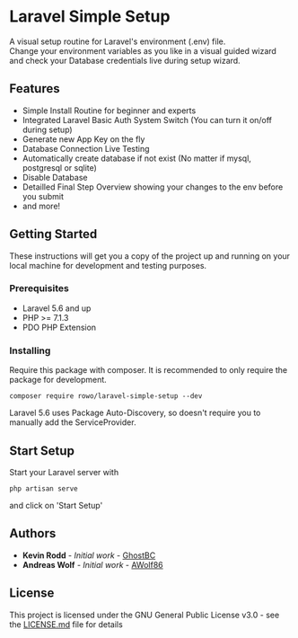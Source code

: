 # Laravel Simple Setup

A visual setup routine for Laravel's environment (.env) file. <br>
Change your environment variables as you like in a visual guided wizard and check your Database credentials live during setup wizard.

## Features
- Simple Install Routine for beginner and experts
- Integrated Laravel Basic Auth System Switch (You can turn it on/off during setup)
- Generate new App Key on the fly
- Database Connection Live Testing
- Automatically create database if not exist (No matter if mysql, postgresql or sqlite)
- Disable Database
- Detailled Final Step Overview showing your changes to the env before you submit
- and more!


## Getting Started

These instructions will get you a copy of the project up and running on your local machine for development and testing purposes. 
### Prerequisites

- Laravel 5.6 and up
- PHP >= 7.1.3
- PDO PHP Extension


### Installing


Require this package with composer. It is recommended to only require the package for development.

```shell
composer require rowo/laravel-simple-setup --dev
```
Laravel 5.6 uses Package Auto-Discovery, so doesn't require you to manually add the ServiceProvider.


## Start Setup

Start your Laravel server with

```shell
php artisan serve
```

and click on 'Start Setup'


## Authors

* **Kevin Rodd** - *Initial work* - [GhostBC](https://github.com/ghostbc)
* **Andreas Wolf** - *Initial work* - [AWolf86](https://github.com/Kappalores)

## License

This project is licensed under the GNU General Public License v3.0 - see the [LICENSE.md](LICENSE.md) file for details

